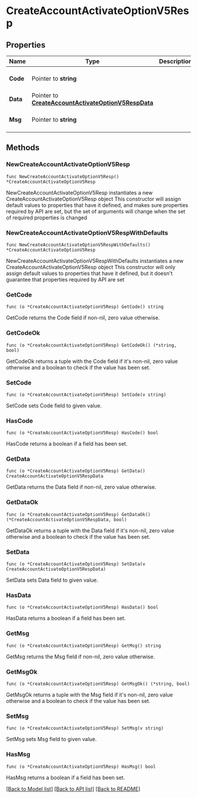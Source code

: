 # CreateAccountActivateOptionV5Resp

## Properties

Name | Type | Description | Notes
------------ | ------------- | ------------- | -------------
**Code** | Pointer to **string** |  | [optional] [default to ""]
**Data** | Pointer to [**CreateAccountActivateOptionV5RespData**](CreateAccountActivateOptionV5RespData.md) |  | [optional] 
**Msg** | Pointer to **string** |  | [optional] [default to ""]

## Methods

### NewCreateAccountActivateOptionV5Resp

`func NewCreateAccountActivateOptionV5Resp() *CreateAccountActivateOptionV5Resp`

NewCreateAccountActivateOptionV5Resp instantiates a new CreateAccountActivateOptionV5Resp object
This constructor will assign default values to properties that have it defined,
and makes sure properties required by API are set, but the set of arguments
will change when the set of required properties is changed

### NewCreateAccountActivateOptionV5RespWithDefaults

`func NewCreateAccountActivateOptionV5RespWithDefaults() *CreateAccountActivateOptionV5Resp`

NewCreateAccountActivateOptionV5RespWithDefaults instantiates a new CreateAccountActivateOptionV5Resp object
This constructor will only assign default values to properties that have it defined,
but it doesn't guarantee that properties required by API are set

### GetCode

`func (o *CreateAccountActivateOptionV5Resp) GetCode() string`

GetCode returns the Code field if non-nil, zero value otherwise.

### GetCodeOk

`func (o *CreateAccountActivateOptionV5Resp) GetCodeOk() (*string, bool)`

GetCodeOk returns a tuple with the Code field if it's non-nil, zero value otherwise
and a boolean to check if the value has been set.

### SetCode

`func (o *CreateAccountActivateOptionV5Resp) SetCode(v string)`

SetCode sets Code field to given value.

### HasCode

`func (o *CreateAccountActivateOptionV5Resp) HasCode() bool`

HasCode returns a boolean if a field has been set.

### GetData

`func (o *CreateAccountActivateOptionV5Resp) GetData() CreateAccountActivateOptionV5RespData`

GetData returns the Data field if non-nil, zero value otherwise.

### GetDataOk

`func (o *CreateAccountActivateOptionV5Resp) GetDataOk() (*CreateAccountActivateOptionV5RespData, bool)`

GetDataOk returns a tuple with the Data field if it's non-nil, zero value otherwise
and a boolean to check if the value has been set.

### SetData

`func (o *CreateAccountActivateOptionV5Resp) SetData(v CreateAccountActivateOptionV5RespData)`

SetData sets Data field to given value.

### HasData

`func (o *CreateAccountActivateOptionV5Resp) HasData() bool`

HasData returns a boolean if a field has been set.

### GetMsg

`func (o *CreateAccountActivateOptionV5Resp) GetMsg() string`

GetMsg returns the Msg field if non-nil, zero value otherwise.

### GetMsgOk

`func (o *CreateAccountActivateOptionV5Resp) GetMsgOk() (*string, bool)`

GetMsgOk returns a tuple with the Msg field if it's non-nil, zero value otherwise
and a boolean to check if the value has been set.

### SetMsg

`func (o *CreateAccountActivateOptionV5Resp) SetMsg(v string)`

SetMsg sets Msg field to given value.

### HasMsg

`func (o *CreateAccountActivateOptionV5Resp) HasMsg() bool`

HasMsg returns a boolean if a field has been set.


[[Back to Model list]](../README.md#documentation-for-models) [[Back to API list]](../README.md#documentation-for-api-endpoints) [[Back to README]](../README.md)


